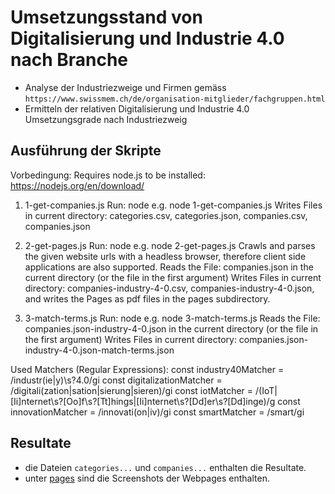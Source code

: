 # Umsetzungsstand von Digitalisierung und Industrie 4.0 nach Branche

- Analyse der Industriezweige und Firmen gemäss `https://www.swissmem.ch/de/organisation-mitglieder/fachgruppen.html`
- Ermitteln der relativen Digitalisierung und Industrie 4.0 Umsetzungsgrade nach Industriezweig

## Ausführung der Skripte

Vorbedingung: Requires node.js to be installed: https://nodejs.org/en/download/

1. 1-get-companies.js
Run: node <this file> e.g. node 1-get-companies.js
Writes Files in current directory: categories.csv, categories.json, companies.csv, companies.json

2. 2-get-pages.js
Run: node <this file> e.g. node 2-get-pages.js
Crawls and parses the given website urls with a headless browser, therefore client side applications are also supported.
Reads the File: companies.json in the current directory (or the file in the first argument)
Writes Files in current directory: companies-industry-4-0.csv, companies-industry-4-0.json, and
writes the Pages as pdf files in the pages subdirectory.

3. 3-match-terms.js
Run: node <this file> e.g. node 3-match-terms.js
Reads the File: companies.json-industry-4-0.json in the current directory (or the file in the first argument)
Writes Files in current directory: companies.json-industry-4-0.json-match-terms.json


Used Matchers (Regular Expressions):
const industry40Matcher = /industr(ie|y)\s?4\.0/gi
const digitalizationMatcher = /digitali(zation|sation|sierung|sieren)/gi
const iotMatcher = /(IoT|[Ii]nternet\s?[Oo]f\s?[Tt]hings|[Ii]nternet\s?[Dd]er\s?[Dd]inge)/g
const innovationMatcher = /innovati(on|iv)/gi
const smartMatcher = /smart/gi


## Resultate

- die Dateien `categories...` und `companies...` enthalten die Resultate.
- unter [pages](pages/) sind die Screenshots der Webpages enthalten.